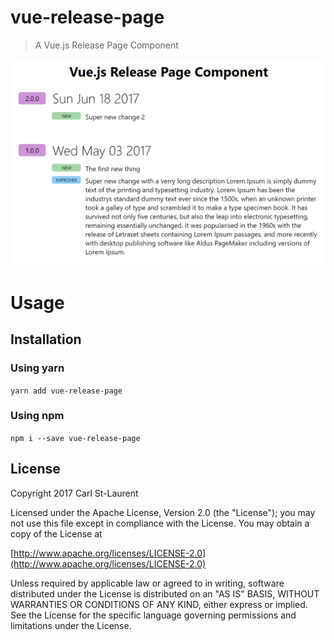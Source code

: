 # vue-release-page

> A Vue.js Release Page Component

![Component Screenshot](/docs/assets/component-screenshot.png)

# Usage

## Installation

### Using yarn

`yarn add vue-release-page`

### Using npm

`npm i --save vue-release-page`

## License

  Copyright 2017 Carl St-Laurent

  Licensed under the Apache License, Version 2.0 (the "License");
  you may not use this file except in compliance with the License.
  You may obtain a copy of the License at

  [http://www.apache.org/licenses/LICENSE-2.0](http://www.apache.org/licenses/LICENSE-2.0)

  Unless required by applicable law or agreed to in writing, software
  distributed under the License is distributed on an "AS IS" BASIS,
  WITHOUT WARRANTIES OR CONDITIONS OF ANY KIND, either express or implied.
  See the License for the specific language governing permissions and
  limitations under the License.